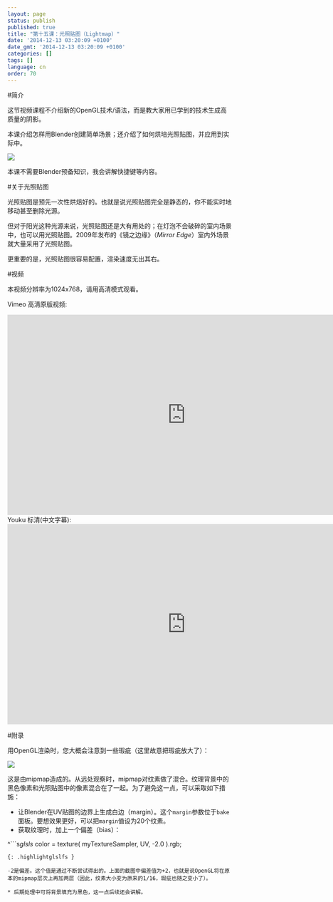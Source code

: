 ```yaml
---
layout: page
status: publish
published: true
title: "第十五课：光照贴图（Lightmap）"
date: '2014-12-13 03:20:09 +0100'
date_gmt: '2014-12-13 03:20:09 +0100'
categories: []
tags: []
language: cn
order: 70
---
```


#简介

这节视频课程不介绍新的OpenGL技术/语法，而是教大家用已学到的技术生成高质量的阴影。

本课介绍怎样用Blender创建简单场景；还介绍了如何烘培光照贴图，并应用到实际中。

![]({{site.baseurl}}/assets/images/tuto-15-lightmaps/lighmappedroom.png)

本课不需要Blender预备知识，我会讲解快捷键等内容。

#关于光照贴图

光照贴图是预先一次性烘焙好的。也就是说光照贴图完全是静态的，你不能实时地移动甚至删除光源。

但对于阳光这种光源来说，光照贴图还是大有用处的；在灯泡不会破碎的室内场景中，也可以用光照贴图。2009年发布的《镜之边缘》（*Mirror Edge*）室内外场景就大量采用了光照贴图。

更重要的是，光照贴图很容易配置，渲染速度无出其右。

#视频

本视频分辨率为1024x768，请用高清模式观看。

Vimeo 高清原版视频:
<iframe src="http://player.vimeo.com/video/24359223?title=0&byline=0&portrait=0" frameborder="0" width="800" height="450"></iframe>
Youku 标清(中文字幕):
<iframe src="http://player.youku.com/embed/XNDg5MjYzMzk2" frameborder="0" width="800" height="450" allowfullscreen></iframe>

#附录

用OpenGL渲染时，您大概会注意到一些瑕疵（这里故意把瑕疵放大了）：

![]({{site.baseurl}}/assets/images/tuto-15-lightmaps/positivebias.png)


这是由mipmap造成的。从远处观察时，mipmap对纹素做了混合。纹理背景中的黑色像素和光照贴图中的像素混合在了一起。为了避免这一点，可以采取如下措施：

* 让Blender在UV贴图的边界上生成白边（margin）。这个`margin`参数位于`bake`面板。要想效果更好，可以把`margin`值设为20个纹素。
* 获取纹理时，加上一个偏差（bias）：

^```s*glsls*
color = texture( myTextureSampler, UV, -2.0 ).rgb;
```
{: .highlightglslfs }

-2是偏差。这个值是通过不断尝试得出的。上面的截图中偏差值为+2，也就是说OpenGL将在原本的mipmap层次上再加两层（因此，纹素大小变为原来的1/16，瑕疵也随之变小了）。

* 后期处理中可将背景填充为黑色，这一点后续还会讲解。

